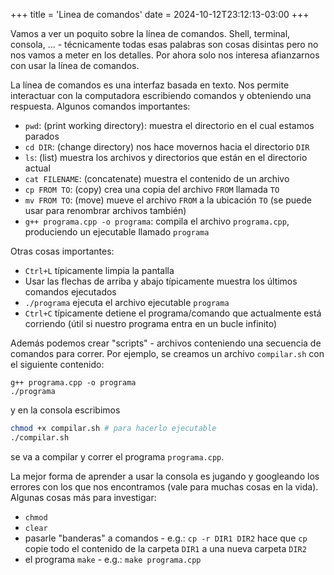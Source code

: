 +++
title = 'Linea de comandos'
date = 2024-10-12T23:12:13-03:00
+++

Vamos a ver un poquito sobre la línea de comandos. Shell, terminal, consola, ... - técnicamente todas esas palabras son cosas disintas pero no nos vamos a meter en los detalles. Por ahora solo nos interesa afianzarnos con usar la línea de comandos.

La línea de comandos es una interfaz basada en texto. Nos permite interactuar con la computadora escribiendo comandos y obteniendo una respuesta. Algunos comandos importantes:

+ `pwd`: (print working directory): muestra el directorio en el cual estamos parados
+ `cd DIR`: (change directory) nos hace movernos hacia el directorio `DIR`
+ `ls`: (list) muestra los archivos y directorios que están en el directorio actual
+ `cat FILENAME`: (concatenate) muestra el contenido de un archivo
+ `cp FROM TO`: (copy) crea una copia del archivo `FROM` llamada `TO`
+ `mv FROM TO`: (move) mueve el archivo `FROM` a la ubicación `TO` (se puede usar para renombrar archivos también)
+ `g++ programa.cpp -o programa`: compila el archivo `programa.cpp`, produciendo un ejecutable llamado `programa`

Otras cosas importantes:
+ `Ctrl+L` típicamente limpia la pantalla
+ Usar las flechas de arriba y abajo típicamente muestra los últimos comandos ejecutados
+ `./programa` ejecuta el archivo ejecutable `programa`
+ `Ctrl+C` típicamente detiene el programa/comando que actualmente está corriendo (útil si nuestro programa entra en un bucle infinito)

Además podemos crear "scripts" - archivos conteniendo una secuencia de comandos para correr. Por ejemplo, se creamos un archivo `compilar.sh` con el siguiente contenido:
```
g++ programa.cpp -o programa
./programa
```
y en la consola escribimos
```bash
chmod +x compilar.sh # para hacerlo ejecutable
./compilar.sh 
```
se va a compilar y correr el programa `programa.cpp`.

La mejor forma de aprender a usar la consola es jugando y googleando los errores con los que nos encontramos (vale para muchas cosas en la vida). Algunas cosas más para investigar:
+ `chmod`
+ `clear`
+ pasarle "banderas" a comandos - e.g.: `cp -r DIR1 DIR2` hace que `cp` copie todo el contenido de la carpeta `DIR1` a una nueva carpeta `DIR2`
+ el programa `make` - e.g.: `make programa.cpp`